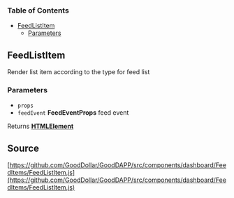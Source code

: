 <!-- Generated by documentation.js. Update this documentation by updating the source code. -->

### Table of Contents

-   [FeedListItem][1]
    -   [Parameters][2]

## FeedListItem

Render list item according to the type for feed list

### Parameters

-   `props`  
-   `feedEvent` **FeedEventProps** feed event

Returns **[HTMLElement][3]** 

[1]: #feedlistitem

[2]: #parameters

[3]: https://developer.mozilla.org/docs/Web/HTML/Element
## Source
[https://github.com/GoodDollar/GoodDAPP/src/components/dashboard/FeedItems/FeedListItem.js](https://github.com/GoodDollar/GoodDAPP/src/components/dashboard/FeedItems/FeedListItem.js)

